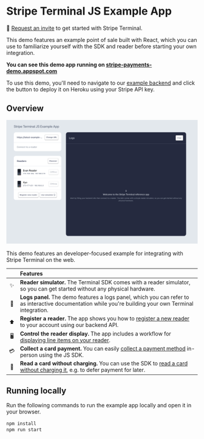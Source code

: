 # Stripe Terminal JS Example App

👋 [Request an invite](https://stripe.com/terminal#request-invite) to get started with Stripe Terminal.

This demo features an example point of sale built with React, which you can use to familiarize yourself with the SDK and reader before starting your own integration. 

**You can see this demo app running on [stripe-payments-demo.appspot.com](https://stripe-terminal-demo.appspot.com)**

To use this demo, you'll need to navigate to our [example backend](https://github.com/stripe/example-terminal-backend) and click the button to deploy it on Heroku using your Stripe API key.

## Overview

<img src="JSExampleApp-MainPage.png" alt="Demo" width="610">

This demo features an developer-focused example for integrating with Stripe Terminal on the web. 

<!-- prettier-ignore -->
|     | Features
:---: | :---
✨ | **Reader simulator.** The Terminal SDK comes with a reader simulator, so you can get started without any physical hardware.
📖 | **Logs panel.** The demo features a logs panel, which you can refer to as interactive documentation while you're building  your own Terminal integration.
⬆️ | **Register a reader.** The app shows you how to [register a new reader](https://stripe.com/docs/api/terminal/readers/create) to your account using our backend API.
🖥 | **Control the reader display.** The app includes a workflow for [displaying line items on your reader](https://stripe.com/docs/terminal/js/workflows#customize-the-display-during-a-payment).
💳 | **Collect a card payment.** You can easily [collect a payment method](https://stripe.com/docs/terminal/js/payment) in-person using the JS SDK.
💾 | **Read a card without charging.** You can use the SDK to [read a card without charging it](https://stripe.com/docs/terminal/js/workflows#read-source), e.g. to defer payment for later.

## Running locally

Run the following commands to run the example app locally and open it in your browser.
```
npm install
npm run start
```

